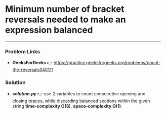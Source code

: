 # Minimum number of bracket reversals needed to make an expression balanced

---

### Problem Links
- **__GeeksForGeeks__** :point_right: https://practice.geeksforgeeks.org/problems/count-the-reversals0401/1

### Solution
- **_solution.py_** :point_right: use 2 variables to count consecutive opening and closing braces, while discarding balanced sections within the given string **time-complexity O(S)**, **space-complexity O(1)**.

